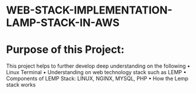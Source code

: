 # WEB-STACK-IMPLEMENTATION-LAMP-STACK-IN-AWS

# Purpose of this Project: 
This project helps to further develop deep understanding on the following
•	Linux Terminal
•	Understanding on web technology stack such as LEMP
•	Components of LEMP Stack: LINUX, NGINX, MYSQL, PHP
•	How the Lemp stack works
